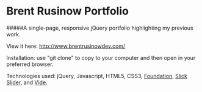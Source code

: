 # Brent Rusinow Portfolio
#####A single-page, responsive jQuery portfolio highlighting my previous work.

View it here: http://www.brentrusinowdev.com/

Installation: use "git clone" to copy to your computer and then open in your preferred browser.

Technologies used: jQuery, Javascript, HTML5, CSS3, [Foundation](http://foundation.zurb.com/), [Slick Slider](http://kenwheeler.github.io/slick/), and [Vide](http://vodkabears.github.io/vide/).

